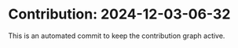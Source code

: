 # Contribution: 2024-12-03-06-32
This is an automated commit to keep the contribution graph active.
